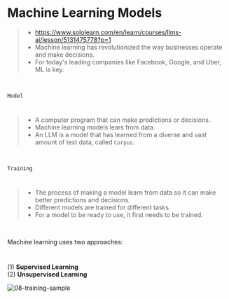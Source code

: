 # Machine Learning Models

> - https://www.sololearn.com/en/learn/courses/llms-ai/lesson/5131475778?p=1
> - Machine learning has revolutionized the way businesses operate and make decisions.
> - For today's leading companies like Facebook, Google, and Uber, ML is key.

<br />

`Model`
#

> - A computer program that can make predictions or decisions.
> - Machine learning models lears from data.
> - An LLM is a model that has learned from a diverse and vast amount of text data, called `Corpus`.

<br />

`Training`
#

> - The process of making a model learn from data so it can make better predictions and decisions.
> - Different models are trained for different tasks.
> - For a model to be ready to use, it first needs to be trained.

<br />

Machine learning uses two approaches:
#

(1) **Supervised Learning** <br />
(2) **Unsupervised Learning**

![08-training-sample](../images/08-training-sample.gif)
